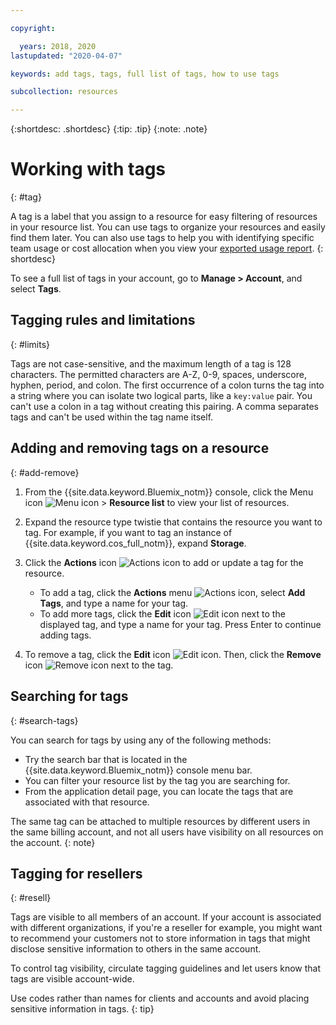 ```yaml
---

copyright:

  years: 2018, 2020
lastupdated: "2020-04-07"

keywords: add tags, tags, full list of tags, how to use tags

subcollection: resources

---
```


{:shortdesc: .shortdesc}
{:tip: .tip}
{:note: .note}


# Working with tags
{: #tag}

A tag is a label that you assign to a resource for easy filtering of resources in your resource list. You can use tags to organize your resources and easily find them later. You can also use tags to help you with identifying specific team usage or cost allocation when you view your [exported usage report](/docs/billing-usage?topic=billing-usage-viewingusage#export-csv). 
{: shortdesc}

To see a full list of tags in your account, go to **Manage > Account**, and select **Tags**.

## Tagging rules and limitations
{: #limits}

Tags are not case-sensitive, and the maximum length of a tag is 128 characters. The permitted characters are A-Z, 0-9, spaces, underscore, hyphen, period, and colon. The first occurrence of a colon turns the tag into a string where you can isolate two logical parts, like a `key:value` pair. You can't use a colon in a tag without creating this pairing. A comma separates tags and can't be used within the tag name itself.

## Adding and removing tags on a resource
{: #add-remove}

1. From the {{site.data.keyword.Bluemix_notm}} console, click the Menu icon ![Menu icon](../icons/icon_hamburger.svg) > **Resource list** to view your list of resources.
2. Expand the resource type twistie that contains the resource you want to tag. For example, if you want to tag an instance of {{site.data.keyword.cos_full_notm}}, expand **Storage**.  
3. Click the **Actions** icon ![Actions icon](../icons/action-menu-icon.svg) to add or update a tag for the resource.

    * To add a tag, click the **Actions** menu ![Actions icon](../icons/action-menu-icon.svg), select **Add Tags**, and type a name for your tag.
    * To add more tags, click the **Edit** icon ![Edit icon](../icons/edit-tagging.svg) next to the displayed tag, and type a name for your tag. Press Enter to continue adding tags.
4. To remove a tag, click the **Edit** icon ![Edit icon](../icons/edit-tagging.svg). Then, click the **Remove** icon ![Remove icon](../icons/close-tagging.svg) next to the tag.

## Searching for tags
{: #search-tags}

You can search for tags by using any of the following methods:

  * Try the search bar that is located in the {{site.data.keyword.Bluemix_notm}} console menu bar.
  * You can filter your resource list by the tag you are searching for.
  * From the application detail page, you can locate the tags that are associated with that resource.

The same tag can be attached to multiple resources by different users in the same billing account, and not all users have visibility on all resources on the account.
{: note}


## Tagging for resellers
{: #resell}

Tags are visible to all members of an account. If your account is associated with different organizations, if you're a reseller for example, you might want to recommend your customers not to store information in tags that might disclose sensitive information to others in the same account.

To control tag visibility, circulate tagging guidelines and let users know that tags are visible account-wide.

Use codes rather than names for clients and accounts and avoid placing sensitive information in tags.
{: tip}
